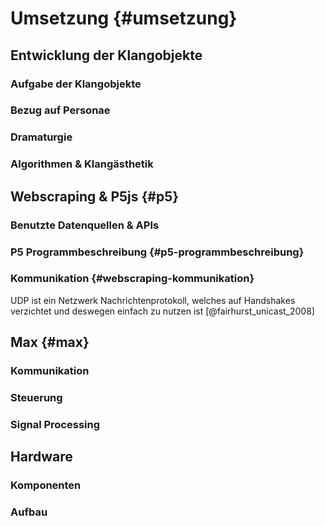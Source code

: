 # Umsetzung {#umsetzung}

## Entwicklung der Klangobjekte

### Aufgabe der Klangobjekte

### Bezug auf Personae

### Dramaturgie

### Algorithmen & Klangästhetik

## Webscraping & P5js {#p5}

### Benutzte Datenquellen & APIs

### P5 Programmbeschreibung  {#p5-programmbeschreibung}

### Kommunikation {#webscraping-kommunikation}

UDP ist ein Netzwerk Nachrichtenprotokoll, welches auf Handshakes verzichtet und deswegen einfach zu nutzen ist [@fairhurst_unicast_2008]

## Max {#max}

### Kommunikation

### Steuerung

### Signal Processing

## Hardware

### Komponenten

### Aufbau

